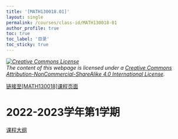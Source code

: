```yaml
---
title: '[MATH130018.01]'
layout: single
permalink: /courses/class-id/MATH130018-01
author_profile: true
toc: true
toc_label: '目录'
toc_sticky: true
---
```


<div class='notice--warning'>
<p><i><a rel='license' href='http://creativecommons.org/licenses/by-nc-sa/4.0/'><img alt='Creative Commons License' style='border-width:0' src='https://i.creativecommons.org/l/by-nc-sa/4.0/88x31.png' /></a><br /> The content of this webpage is licensed under a <a rel='license' href='http://creativecommons.org/licenses/by-nc-sa/4.0/'>Creative Commons Attribution-NonCommercial-ShareAlike 4.0 International License</a>.</i></p>
</div>

<a href='https://fdu-math.github.io/courses/MATH130018'>链接至[MATH130018]课程页面<a>

# 2022-2023学年第1学期

<a href='https://fdu-math.github.io/assets/docs/courses/MATH130018.01-2022-2023-1 (Encrypted).pdf'>课程大纲</a>